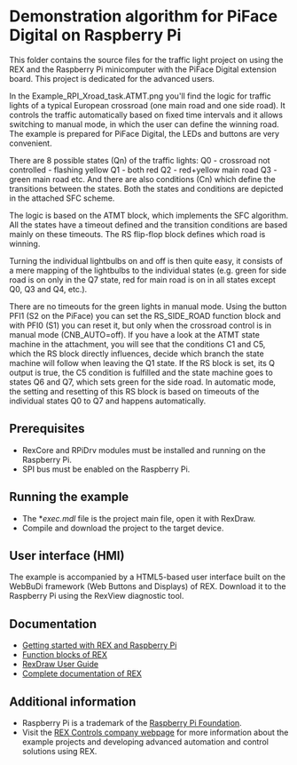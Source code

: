 ﻿Demonstration algorithm for PiFace Digital on Raspberry Pi 
==========================================================

This folder contains the source files for the traffic light project on using the 
REX and the Raspberry Pi minicomputer with 
the PiFace Digital extension board. This project is dedicated for the advanced users.

In the Example_RPI_Xroad_task.ATMT.png you'll find the logic for traffic lights of a typical
European crossroad (one main road and one side road). It controls the
traffic automatically based on fixed time intervals and it allows
switching to manual mode, in which the user can define the winning road.
The example is prepared for PiFace Digital, the LEDs and buttons are
very convenient.
 
There are 8 possible states (Qn) of the traffic lights:
Q0 - crossroad not controlled - flashing yellow
Q1 - both red
Q2 - red+yellow main road
Q3 - green main road
etc.
And there are also conditions (Cn) which define the transitions between
the states. Both the states and conditions are depicted in the attached
SFC scheme.
 
The logic is based on the ATMT block, which implements the SFC
algorithm. All the states have a timeout defined and the transition
conditions are based mainly on these timeouts. The RS flip-flop block
defines which road is winning.
 
Turning the individual lightbulbs on and off is then quite easy, it
consists of a mere mapping of the lightbulbs to the individual states
(e.g. green for side road is on only in the Q7 state, red for main road
is on in all states except Q0, Q3 and Q4, etc.).
 
There are no timeouts for the green lights in manual mode.
Using the button PFI1 (S2 on the PiFace) you can set the RS_SIDE_ROAD function block and with PFI0 (S1) you can reset it, but only when the crossroad control is in manual mode (CNB_AUTO=off).
If you have a look at the ATMT state machine in the attachment, you will see that the conditions C1 and C5, which the RS block directly influences, decide which branch the state machine will follow when leaving the Q1 state. If the RS block is set, its Q output is true, the C5 condition is fulfilled and the state machine goes to states Q6 and Q7, which sets green for the side road.
In automatic mode, the setting and resetting of this RS block is based on timeouts of the individual states Q0 to Q7 and happens automatically.

## Prerequisites ##

- RexCore and RPiDrv modules must be installed and running on the Raspberry Pi.
- SPI bus must be enabled on the Raspberry Pi.

## Running the example ##

- The **exec.mdl* file is the project main file, open it with RexDraw.
- Compile and download the project to the target device.

## User interface (HMI) ##
The example is accompanied by a HTML5-based user interface built on the WebBuDi 
framework (Web Buttons and Displays) of REX. Download it to 
the Raspberry Pi using the RexView diagnostic tool.

## Documentation ##

- [Getting started with REX and Raspberry Pi](https://www.rexcontrols.com/media/2.50.4/doc/ENGLISH/MANUALS/RexGettingStarted/RexGettingStarted_RasPi_ENG.html)
- [Function blocks of REX](https://www.rexcontrols.com/media/2.50.4/doc/ENGLISH/MANUALS/BRef/BRef_ENG.html)
- [RexDraw User Guide](https://www.rexcontrols.com/media/2.50.4/doc/ENGLISH/MANUALS/RexDraw/RexDraw_ENG.html)
- [Complete documentation of REX](http://www.rexcontrols.com/documentation-and-support)

## Additional information ##

- Raspberry Pi is a trademark of the [Raspberry Pi Foundation](http://www.raspberrypi.org).
- Visit the [REX Controls company webpage](http://www.rexcontrols.com) 
for more information about the example projects and developing advanced 
automation and control solutions using REX.